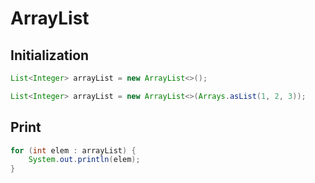 # ArrayList

## Initialization

```java
List<Integer> arrayList = new ArrayList<>();

List<Integer> arrayList = new ArrayList<>(Arrays.asList(1, 2, 3));
```

## Print

```java
for (int elem : arrayList) {
    System.out.println(elem);
}
```
